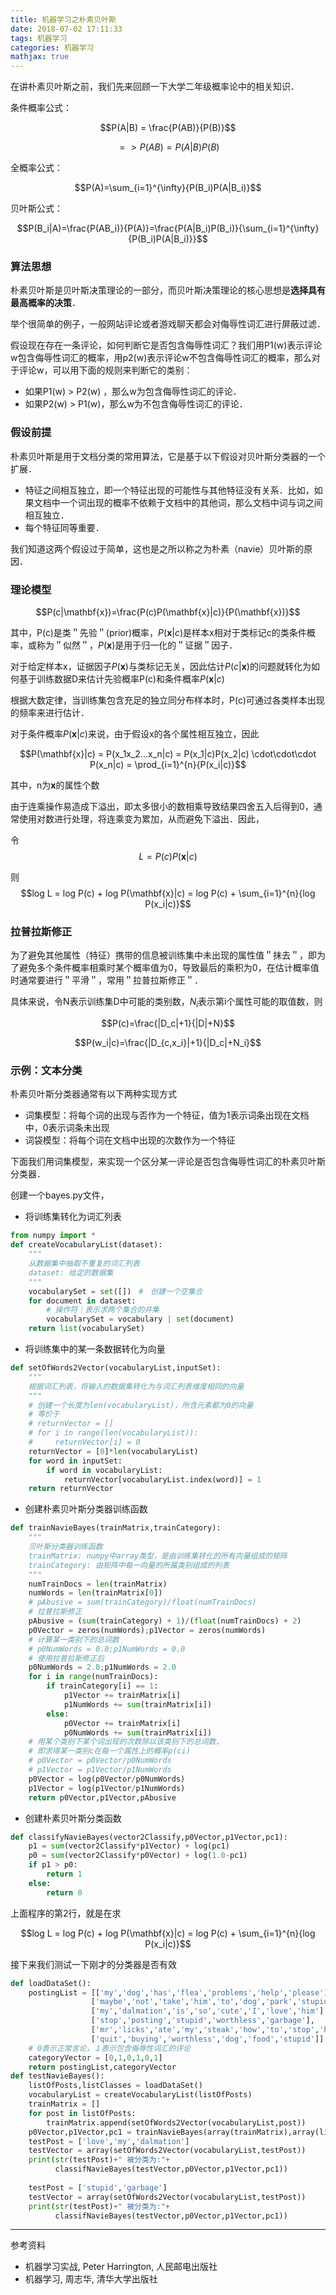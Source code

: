 ```yaml
---
title: 机器学习之朴素贝叶斯
date: 2018-07-02 17:11:33
tags: 机器学习
categories: 机器学习
mathjax: true
---
```


在讲朴素贝叶斯之前，我们先来回顾一下大学二年级概率论中的相关知识．

条件概率公式：

$$P(A|B) = \frac{P(AB)}{P(B)}$$ 

$$=> P(AB) = P(A|B)P(B)$$

全概率公式：

$$P(A)=\sum_{i=1}^{\infty}{P(B_i)P(A|B_i)}$$

贝叶斯公式：

$$P(B_i|A)=\frac{P(AB_i)}{P(A)}=\frac{P(A|B_i)P(B_i)}{\sum_{i=1}^{\infty}{P(B_i)P(A|B_i)}}$$

<!--more-->

### 算法思想

朴素贝叶斯是贝叶斯决策理论的一部分，而贝叶斯决策理论的核心思想是**选择具有最高概率的决策**．

举个很简单的例子，一般网站评论或者游戏聊天都会对侮辱性词汇进行屏蔽过滤．

假设现在存在一条评论，如何判断它是否包含侮辱性词汇？我们用P1(w)表示评论w包含侮辱性词汇的概率，用p2(w)表示评论w不包含侮辱性词汇的概率，那么对于评论w，可以用下面的规则来判断它的类别：

* 如果P1(w) &gt; P2(w) ，那么w为包含侮辱性词汇的评论．
* 如果P2(w) &gt; P1(w)，那么w为不包含侮辱性词汇的评论．

### 假设前提

朴素贝叶斯是用于文档分类的常用算法，它是基于以下假设对贝叶斯分类器的一个扩展．

* 特征之间相互独立，即一个特征出现的可能性与其他特征没有关系．比如，如果文档中一个词出现的概率不依赖于文档中的其他词，那么文档中词与词之间相互独立．
* 每个特征同等重要．

我们知道这两个假设过于简单，这也是之所以称之为朴素（navie）贝叶斯的原因．

### 理论模型

$$P(c|\mathbf{x})=\frac{P(c)P(\mathbf{x}|c)}{P(\mathbf{x})}$$

其中，P(c)是类＂先验＂(prior)概率，$P(\mathbf{x}|c)$是样本x相对于类标记c的类条件概率，或称为＂似然＂，$P(\mathbf{x})$是用于归一化的＂证据＂因子．

对于给定样本x，证据因子$P(\mathbf{x})$与类标记无关，因此估计$P(c|\mathbf{x})$的问题就转化为如何基于训练数据D来估计先验概率P(c)和条件概率$P(\mathbf{x}|c)$

根据大数定律，当训练集包含充足的独立同分布样本时，P(c)可通过各类样本出现的频率来进行估计．

对于条件概率$P(\mathbf{x}|c)$来说，由于假设x的各个属性相互独立，因此

$$P(\mathbf{x}|c) = P(x_1x_2...x_n|c) = P(x_1|c)P(x_2|c) \cdot\cdot\cdot P(x_n|c) = \prod_{i=1}^{n}{P(x_i|c)}$$ 

其中，n为**x**的属性个数

由于连乘操作易造成下溢出，即太多很小的数相乘导致结果四舍五入后得到0，通常使用对数进行处理，将连乘变为累加，从而避免下溢出．因此，

令$$L = P(c)P(\mathbf{x}|c)$$

则$$log L = log P(c) + log P(\mathbf{x}|c) = log P(c) + \sum_{i=1}^{n}{log P(x_i|c)}$$

### 拉普拉斯修正

为了避免其他属性（特征）携带的信息被训练集中未出现的属性值＂抹去＂，即为了避免多个条件概率相乘时某个概率值为0，导致最后的乘积为0，在估计概率值时通常要进行＂平滑＂，常用＂拉普拉斯修正＂．

具体来说，令N表示训练集D中可能的类别数，$N_i$表示第i个属性可能的取值数，则

$$P(c)=\frac{|D_c|+1}{|D|+N}$$

$$P(w_i|c)=\frac{|D_{c,x_i}|+1}{|D_c|+N_i}$$

### 示例：文本分类

朴素贝叶斯分类器通常有以下两种实现方式

- 词集模型：将每个词的出现与否作为一个特征，值为1表示词条出现在文档中，0表示词条未出现
- 词袋模型：将每个词在文档中出现的次数作为一个特征

下面我们用词集模型，来实现一个区分某一评论是否包含侮辱性词汇的朴素贝叶斯分类器．

创建一个bayes.py文件，

* 将训练集转化为词汇列表

```python
from numpy import *
def createVocabularyList(dataset):
    """
    从数据集中抽取不重复的词汇列表
    dataset: 给定的数据集
    """
    vocabularySet = set([])　#　创建一个空集合 
    for document in dataset:
        # 操作符｜表示求两个集合的并集
        vocabularySet = vocabulary | set(document)
    return list(vocabularySet)
```

* 将训练集中的某一条数据转化为向量

```python
def setOfWords2Vector(vocabularyList,inputSet):
    """
    根据词汇列表，将输入的数据集转化为与词汇列表维度相同的向量
    """
    # 创建一个长度为len(vocabularyList)，所含元素都为0的向量
    # 等价于 
    # returnVector = []
    # for i in range(len(vocabularyList)):
    #     returnVector[i] = 0
    returnVector = [0]*len(vocabularyList)
    for word in inputSet:
        if word in vocabularyList:
            returnVector[vocabularyList.index(word)] = 1
    return returnVector
```

* 创建朴素贝叶斯分类器训练函数

```python
def trainNavieBayes(trainMatrix,trainCategory):
    """
    贝叶斯分类器训练函数
    trainMatrix: numpy中array类型，是由训练集转化的所有向量组成的矩阵
    trainCategory: 由矩阵中每一向量的所属类别组成的列表
    """
    numTrainDocs = len(trainMatrix)
    numWords = len(trainMatrix[0])
    # pAbusive = sum(trainCategory)/float(numTrainDocs)
    # 拉普拉斯修正
    pAbusive = (sum(trainCategory) + 1)/(float(numTrainDocs) + 2)
    p0Vector = zeros(numWords);p1Vector = zeros(numWords)
    # 计算某一类别下的总词数
    # p0NumWords = 0.0;p1NumWords = 0.0
    # 使用拉普拉斯修正后
    p0NumWords = 2.0;p1NumWords = 2.0
    for i in range(numTrainDocs):
        if trainCategory[i] == 1:
            p1Vector += trainMatrix[i]
            p1NumWords += sum(trainMatrix[i])
        else:
            p0Vector += trainMatrix[i]
            p0NumWords += sum(trainMatrix[i])
    # 用某个类别下某个词出现的次数除以该类别下的总词数，
    # 即求得某一类别c在每一个属性上的概率p(ci)
    # p0Vector = p0Vector/p0NumWords
    # p1Vector = p1Vector/p1NumWords
    p0Vector = log(p0Vector/p0NumWords)
    p1Vector = log(p1Vector/p1NumWords)
    return p0Vector,p1Vector,pAbusive
```

* 创建朴素贝叶斯分类函数

```python
def classifyNavieBayes(vector2Classify,p0Vector,p1Vector,pc1):
    p1 = sum(vector2Classify*p1Vector) + log(pc1)
    p0 = sum(vector2Classify*p0Vector) + log(1.0-pc1)
    if p1 > p0:
        return 1
    else:
        return 0
```

上面程序的第2行，就是在求

$$log L = log P(c) + log P(\mathbf{x}|c) = log P(c) + \sum_{i=1}^{n}{log P(x_i|c)}$$

接下来我们测试一下刚才的分类器是否有效

```python
def loadDataSet():
    postingList = [['my','dog','has','flea','problems','help','please'],
                  ['maybe','not','take','him','to','dog','park','stupid'],
                  ['my','dalmation','is','so','cute','I','love','him'],
                  ['stop','posting','stupid','worthless','garbage'],
                  ['mr','licks','ate','my','steak','how','to','stop','him'],
                  ['quit','buying','worthless','dog','food','stupid']]
    # 0表示正常言论，１表示包含侮辱性词汇的评论
    categoryVector = [0,1,0,1,0,1]
    return postingList,categoryVector
def testNavieBayes():
    listOfPosts,listClasses = loadDataSet()
    vocabularyList = createVocabularyList(listOfPosts)
    trainMatrix = []
    for post in listOfPosts:
        trainMatrix.append(setOfWords2Vector(vocabularyList,post))
    p0Vector,p1Vector,pc1 = trainNavieBayes(array(trainMatrix),array(listClaasses))
    testPost = ['love','my','dalmation']
    testVector = array(setOfWords2Vector(vocabularyList,testPost))
    print(str(testPost)+" 被分类为:"+
          classifNavieBayes(testVector,p0Vector,p1Vector,pc1))
    
    testPost = ['stupid','garbage']
    testVector = array(setOfWords2Vector(vocabularyList,testPost))
    print(str(testPost)+" 被分类为:"+
          classifNavieBayes(testVector,p0Vector,p1Vector,pc1))
```

<hr>

参考资料

* 机器学习实战, Peter Harrington, 人民邮电出版社
* 机器学习, 周志华, 清华大学出版社

